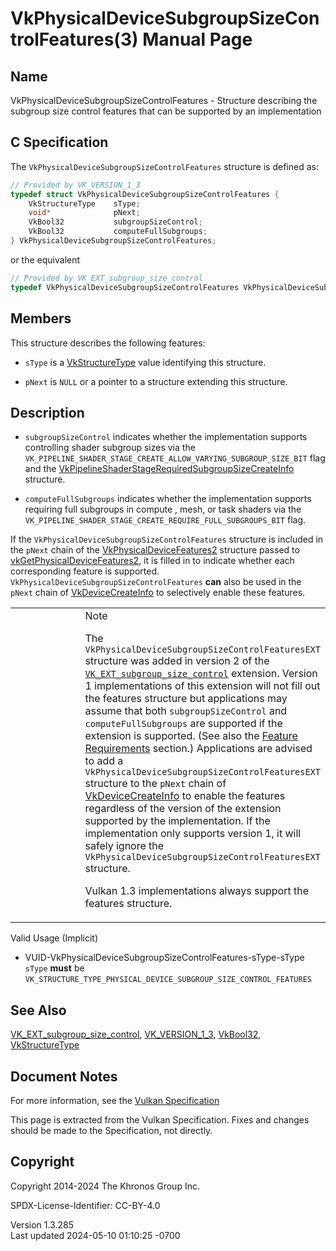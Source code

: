 # VkPhysicalDeviceSubgroupSizeControlFeatures(3) Manual Page

## Name

VkPhysicalDeviceSubgroupSizeControlFeatures - Structure describing the
subgroup size control features that can be supported by an
implementation



## <a href="#_c_specification" class="anchor"></a>C Specification

The `VkPhysicalDeviceSubgroupSizeControlFeatures` structure is defined
as:

``` c
// Provided by VK_VERSION_1_3
typedef struct VkPhysicalDeviceSubgroupSizeControlFeatures {
    VkStructureType    sType;
    void*              pNext;
    VkBool32           subgroupSizeControl;
    VkBool32           computeFullSubgroups;
} VkPhysicalDeviceSubgroupSizeControlFeatures;
```

or the equivalent

``` c
// Provided by VK_EXT_subgroup_size_control
typedef VkPhysicalDeviceSubgroupSizeControlFeatures VkPhysicalDeviceSubgroupSizeControlFeaturesEXT;
```

## <a href="#_members" class="anchor"></a>Members

This structure describes the following features:

- `sType` is a [VkStructureType](https://registry.khronos.org/vulkan/specs/1.3-extensions/man/html/VkStructureType.html) value identifying
  this structure.

- `pNext` is `NULL` or a pointer to a structure extending this
  structure.

## <a href="#_description" class="anchor"></a>Description

- <span id="extension-features-subgroupSizeControl"></span>
  `subgroupSizeControl` indicates whether the implementation supports
  controlling shader subgroup sizes via the
  `VK_PIPELINE_SHADER_STAGE_CREATE_ALLOW_VARYING_SUBGROUP_SIZE_BIT` flag
  and the
  [VkPipelineShaderStageRequiredSubgroupSizeCreateInfo](https://registry.khronos.org/vulkan/specs/1.3-extensions/man/html/VkPipelineShaderStageRequiredSubgroupSizeCreateInfo.html)
  structure.

- <span id="extension-features-computeFullSubgroups"></span>
  `computeFullSubgroups` indicates whether the implementation supports
  requiring full subgroups in compute , mesh, or task shaders via the
  `VK_PIPELINE_SHADER_STAGE_CREATE_REQUIRE_FULL_SUBGROUPS_BIT` flag.

If the `VkPhysicalDeviceSubgroupSizeControlFeatures` structure is
included in the `pNext` chain of the
[VkPhysicalDeviceFeatures2](https://registry.khronos.org/vulkan/specs/1.3-extensions/man/html/VkPhysicalDeviceFeatures2.html) structure
passed to
[vkGetPhysicalDeviceFeatures2](https://registry.khronos.org/vulkan/specs/1.3-extensions/man/html/vkGetPhysicalDeviceFeatures2.html), it is
filled in to indicate whether each corresponding feature is supported.
`VkPhysicalDeviceSubgroupSizeControlFeatures` **can** also be used in
the `pNext` chain of [VkDeviceCreateInfo](https://registry.khronos.org/vulkan/specs/1.3-extensions/man/html/VkDeviceCreateInfo.html) to
selectively enable these features.

<table>
<colgroup>
<col style="width: 50%" />
<col style="width: 50%" />
</colgroup>
<tbody>
<tr class="odd">
<td class="icon"><em></em></td>
<td class="content">Note
<p>The <code>VkPhysicalDeviceSubgroupSizeControlFeaturesEXT</code>
structure was added in version 2 of the <a
href="https://registry.khronos.org/vulkan/specs/1.3-extensions/man/html/VK_EXT_subgroup_size_control.html"><code>VK_EXT_subgroup_size_control</code></a>
extension. Version 1 implementations of this extension will not fill out
the features structure but applications may assume that both
<code>subgroupSizeControl</code> and <code>computeFullSubgroups</code>
are supported if the extension is supported. (See also the <a
href="https://registry.khronos.org/vulkan/specs/1.3-extensions/html/vkspec.html#features-requirements"
target="_blank" rel="noopener">Feature Requirements</a> section.)
Applications are advised to add a
<code>VkPhysicalDeviceSubgroupSizeControlFeaturesEXT</code> structure to
the <code>pNext</code> chain of <a
href="https://registry.khronos.org/vulkan/specs/1.3-extensions/man/html/VkDeviceCreateInfo.html">VkDeviceCreateInfo</a> to enable the
features regardless of the version of the extension supported by the
implementation. If the implementation only supports version 1, it will
safely ignore the
<code>VkPhysicalDeviceSubgroupSizeControlFeaturesEXT</code>
structure.</p>
<p>Vulkan 1.3 implementations always support the features
structure.</p></td>
</tr>
</tbody>
</table>

Valid Usage (Implicit)

- <a href="#VUID-VkPhysicalDeviceSubgroupSizeControlFeatures-sType-sType"
  id="VUID-VkPhysicalDeviceSubgroupSizeControlFeatures-sType-sType"></a>
  VUID-VkPhysicalDeviceSubgroupSizeControlFeatures-sType-sType  
  `sType` **must** be
  `VK_STRUCTURE_TYPE_PHYSICAL_DEVICE_SUBGROUP_SIZE_CONTROL_FEATURES`

## <a href="#_see_also" class="anchor"></a>See Also

[VK_EXT_subgroup_size_control](https://registry.khronos.org/vulkan/specs/1.3-extensions/man/html/VK_EXT_subgroup_size_control.html),
[VK_VERSION_1_3](https://registry.khronos.org/vulkan/specs/1.3-extensions/man/html/VK_VERSION_1_3.html), [VkBool32](https://registry.khronos.org/vulkan/specs/1.3-extensions/man/html/VkBool32.html),
[VkStructureType](https://registry.khronos.org/vulkan/specs/1.3-extensions/man/html/VkStructureType.html)

## <a href="#_document_notes" class="anchor"></a>Document Notes

For more information, see the <a
href="https://registry.khronos.org/vulkan/specs/1.3-extensions/html/vkspec.html#VkPhysicalDeviceSubgroupSizeControlFeatures"
target="_blank" rel="noopener">Vulkan Specification</a>

This page is extracted from the Vulkan Specification. Fixes and changes
should be made to the Specification, not directly.

## <a href="#_copyright" class="anchor"></a>Copyright

Copyright 2014-2024 The Khronos Group Inc.

SPDX-License-Identifier: CC-BY-4.0

Version 1.3.285  
Last updated 2024-05-10 01:10:25 -0700
